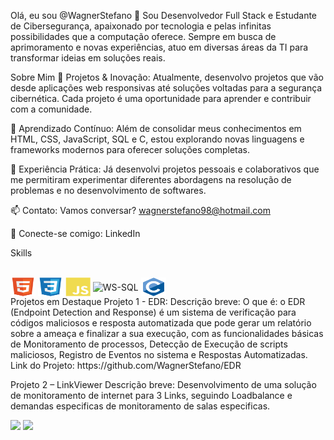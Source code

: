 Olá, eu sou @WagnerStefano 👋
Sou Desenvolvedor Full Stack e Estudante de Cibersegurança, apaixonado por tecnologia e pelas infinitas possibilidades que a computação oferece. Sempre em busca de aprimoramento e novas experiências, atuo em diversas áreas da TI para transformar ideias em soluções reais.

Sobre Mim
🔭 Projetos & Inovação: Atualmente, desenvolvo projetos que vão desde aplicações web responsivas até soluções voltadas para a segurança cibernética. Cada projeto é uma oportunidade para aprender e contribuir com a comunidade.

🌱 Aprendizado Contínuo: Além de consolidar meus conhecimentos em HTML, CSS, JavaScript, SQL e C, estou explorando novas linguagens e frameworks modernos para oferecer soluções completas.

💼 Experiência Prática: Já desenvolvi projetos pessoais e colaborativos que me permitiram experimentar diferentes abordagens na resolução de problemas e no desenvolvimento de softwares.

📫 Contato: Vamos conversar? wagnerstefano98@hotmail.com

🔗 Conecte-se comigo: LinkedIn

Skills
<div style="display: inline_block"><br> <img align="center" alt="WS-HTML" height="30" width="40" src="https://raw.githubusercontent.com/devicons/devicon/master/icons/html5/html5-original.svg"> <img align="center" alt="WS-CSS" height="30" width="40" src="https://raw.githubusercontent.com/devicons/devicon/master/icons/css3/css3-original.svg"> <img align="center" alt="WS-JS" height="30" width="40" src="https://raw.githubusercontent.com/devicons/devicon/master/icons/javascript/javascript-plain.svg"> <img align="center" alt="WS-SQL" height="30" width="40" src="https://cdn.jsdelivr.net/gh/devicons/devicon/icons/mysql/mysql-original.svg"> <img align="center" alt="WS-C" height="30" width="40" src="https://raw.githubusercontent.com/devicons/devicon/master/icons/c/c-original.svg"> </div>
Projetos em Destaque
Projeto 1 - EDR:
Descrição breve: O que é: o EDR (Endpoint Detection and Response) é um sistema de verificação para códigos maliciosos e resposta automatizada que pode gerar um relatório sobre a ameaça e finalizar a sua execução, com as funcionalidades básicas de Monitoramento de processos, Detecção de Execução de scripts maliciosos, Registro de Eventos no sistema e Respostas Automatizadas.
Link do Projeto: https://github.com/WagnerStefano/EDR

Projeto 2 – LinkViewer
Descrição breve: Desenvolvimento de uma solução de monitoramento de internet para 3 Links, seguindo Loadbalance e demandas especificas de monitoramento de salas especificas.


<div> <img width="42%" src="https://github-readme-stats.vercel.app/api?username=wagnerStefano&show_icons=true&theme=dracula&include_allcommits=true&count_private=true"/> <img width="50%" src="https://github-readme-stats.vercel.app/api/top-langs/?username=wagnerStefano&layout=compact&langs_count=16&theme=dracula"/> </div>
